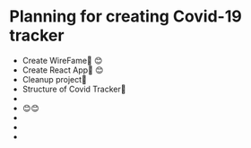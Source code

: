 # Planning for creating Covid-19 tracker

- Create WireFame🚀 😊
- Create React App🚀 😊
- Cleanup project🚀 
- Structure of Covid Tracker🚀
- 
-   😊😊
- 
- 
- 